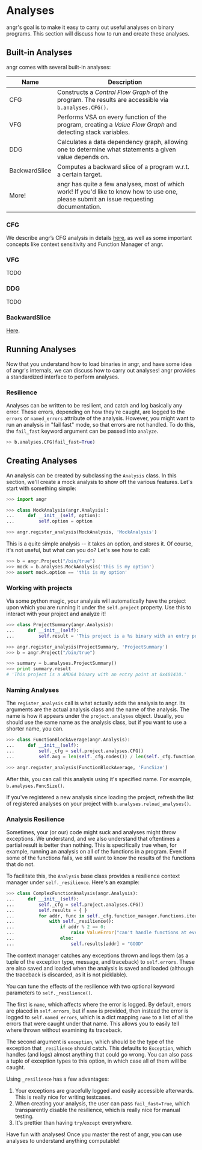 # Analyses

angr's goal is to make it easy to carry out useful analyses on binary programs.
This section will discuss how to run and create these analyses.

## Built-in Analyses

angr comes with several built-in analyses:

| Name          | Description                                                                                                                               |
| --------      | -------------                                                                                                                             |
| CFG           | Constructs a *Control Flow Graph* of the program. The results are accessible via `b.analyses.CFG()`.                                      |
| VFG           | Performs VSA on every function of the program, creating a *Value Flow Graph* and detecting stack variables.                               |
| DDG           | Calculates a data dependency graph, allowing one to determine what statements a given value depends on.                                   |
| BackwardSlice | Computes a backward slice of a program w.r.t. a certain target.                                                                           |
| More!         | angr has quite a few analyses, most of which work! If you'd like to know how to use one, please submit an issue requesting documentation. |

### CFG

We describe angr’s CFG analysis in details [here](analyses/cfg.md), as well as some important concepts like context sensitivity and Function Manager of angr.

### VFG

TODO

### DDG

TODO

### BackwardSlice

[Here](analyses/backward_slice.md).

## Running Analyses

Now that you understand how to load binaries in angr, and have some idea of angr's internals, we can discuss how to carry out analyses!
angr provides a standardized interface to perform analyses.

### Resilience

Analyses can be written to be resilient, and catch and log basically any error.
These errors, depending on how they're caught, are logged to the `errors` or `named_errors` attribute of the analysis.
However, you might want to run an analysis in "fail fast" mode, so that errors are not handled.
To do this, the `fail_fast` keyword argument can be passed into `analyze`.

```python
>> b.analyses.CFG(fail_fast=True)
```

## Creating Analyses

An analysis can be created by subclassing the `Analysis` class.
In this section, we'll create a mock analysis to show off the various features.
Let's start with something simple:

```python
>>> import angr

>>> class MockAnalysis(angr.Analysis):
... 	def __init__(self, option):
... 		self.option = option

>>> angr.register_analysis(MockAnalysis, 'MockAnalysis')
```

This is a quite simple analysis -- it takes an option, and stores it.
Of course, it's not useful, but what can you do?
Let's see how to call:

```python
>>> b = angr.Project("/bin/true")
>>> mock = b.analyses.MockAnalysis('this is my option')
>>> assert mock.option == 'this is my option'
```

### Working with projects

Via some python magic, your analysis will automatically have the project upon which you are running it under the `self.project` property.
Use this to interact with your project and analyze it!

```python
>>> class ProjectSummary(angr.Analysis):
...     def __init__(self):
...         self.result = 'This project is a %s binary with an entry point at %#x.' % (self.project.arch.name, self.project.entry)

>>> angr.register_analysis(ProjectSummary, 'ProjectSummary')
>>> b = angr.Project("/bin/true")

>>> summary = b.analyses.ProjectSummary()
>>> print summary.result
# 'This project is a AMD64 binary with an entry point at 0x401410.'
```



### Naming Analyses

The `register_analysis` call is what actually adds the analysis to angr.
Its arguments are the actual analysis class and the name of the analysis.
The name is how it appears under the `project.analyses` object.
Usually, you should use the same name as the analysis class, but if you want to use a shorter name, you can.

```python
>>> class FunctionBlockAverage(angr.Analysis):
...     def __init__(self):
...         self._cfg = self.project.analyses.CFG()
...         self.avg = len(self._cfg.nodes()) / len(self._cfg.function_manager.functions)

>>> angr.register_analysis(FunctionBlockAverage, 'FuncSize')
```

After this, you can call this analysis using it's specified name. For example, `b.analyses.FuncSize()`.

If you've registered a new analysis since loading the project, refresh the list of registered analyses on your project with `b.analyses.reload_analyses()`.

### Analysis Resilience

Sometimes, your (or our) code might suck and analyses might throw exceptions.
We understand, and we also understand that oftentimes a partial result is better than nothing.
This is specifically true when, for example, running an analysis on all of the functions in a program.
Even if some of the functions fails, we still want to know the results of the functions that do not.

To facilitate this, the `Analysis` base class provides a resilience context manager under `self._resilience`.
Here's an example:

```python
>>> class ComplexFunctionAnalysis(angr.Analysis):
...     def __init__(self):
...         self._cfg = self.project.analyses.CFG()
...         self.results = { }
...         for addr, func in self._cfg.function_manager.functions.iteritems():
...             with self._resilience():
...                 if addr % 2 == 0:
...                     raise ValueError("can't handle functions at even addresses")
...                 else:
...                     self.results[addr] = "GOOD"
```

The context manager catches any exceptions thrown and logs them (as a tuple of the exception type, message, and traceback) to `self.errors`.
These are also saved and loaded when the analysis is saved and loaded (although the traceback is discarded, as it is not picklable).

You can tune the effects of the resilience with two optional keyword parameters to `self._resilience()`.

The first is `name`, which affects where the error is logged.
By default, errors are placed in `self.errors`, but if `name` is provided, then instead the error is logged to `self.named_errors`, which is a dict mapping `name` to a list of all the errors that were caught under that name.
This allows you to easily tell where thrown without examining its traceback.

The second argument is `exception`, which should be the type of the exception that `_resilience` should catch.
This defaults to `Exception`, which handles (and logs) almost anything that could go wrong.
You can also pass a tuple of exception types to this option, in which case all of them will be caught.

Using `_resilience` has a few advantages:

1. Your exceptions are gracefully logged and easily accessible afterwards. This is really nice for writing testcases.
2. When creating your analysis, the user can pass `fail_fast=True`, which transparently disable the resilience, which is really nice for manual testing.
3. It's prettier than having `try`/`except` everywhere.

Have fun with analyses! Once you master the rest of angr, you can use analyses to understand anything computable!
